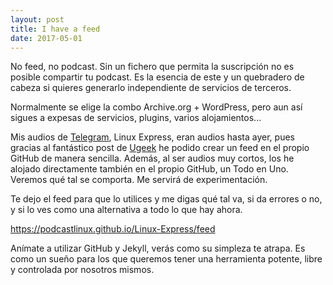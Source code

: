 ```yaml
---
layout: post
title: I have a feed
date: 2017-05-01
---
```


No feed, no podcast. Sin un fichero que permita la suscripción no es posible compartir tu podcast. Es la esencia de este y un quebradero de cabeza si quieres generarlo independiente de servicios de terceros.

Normalmente se elige la combo Archive.org + WordPress, pero aun así sigues a expesas de servicios, plugins, varios alojamientos...

Mis audios de [Telegram](https://t.me/podcastlinux), Linux Express, eran audios hasta ayer, pues gracias al fantástico post de [Ugeek](https://ugeek.github.io/generar-feed-para-podcast-en-jekyll/) he podido crear un feed en el propio GitHub de manera sencilla. Además, al ser audios muy cortos, los he alojado directamente también en el propio GitHub, un Todo en Uno. Veremos qué tal se comporta. Me servirá de experimentación.

Te dejo el feed para que lo utilices y me digas qué tal va, si da errores o no, y si lo ves como una alternativa a todo lo que hay ahora.

<https://podcastlinux.github.io/Linux-Express/feed>

Anímate a utilizar GitHub y Jekyll, verás como su simpleza te atrapa. Es como un sueño para los que queremos tener una herramienta potente, libre y controlada por nosotros mismos.
